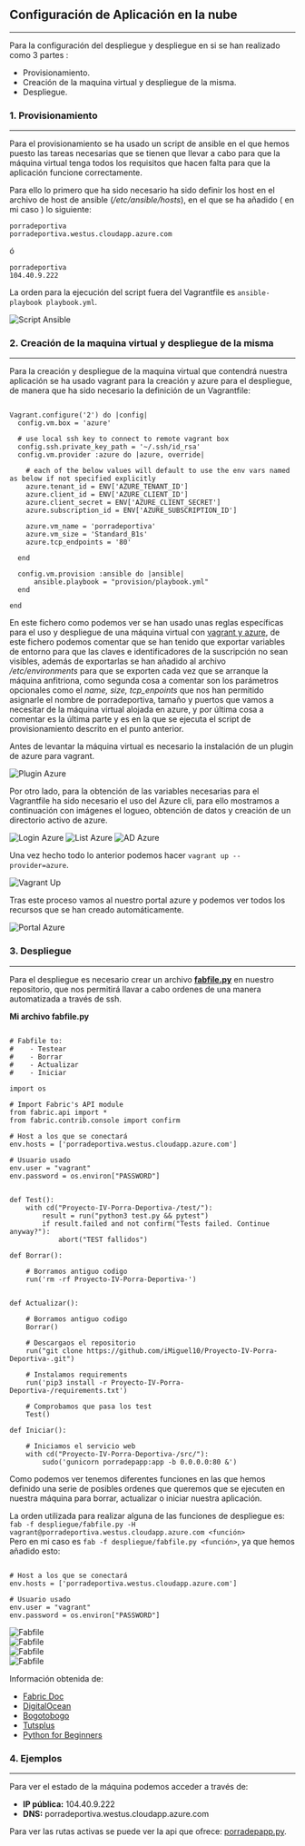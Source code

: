 ## Configuración de Aplicación en la nube
---


Para la configuración del despliegue y despliegue en si se han realizado como 3 partes :

* Provisionamiento.
* Creación de la maquina virtual y despliegue de la misma.
* Despliegue.


### 1. Provisionamiento
---

Para el provisionamiento se ha usado un script de ansible en el que hemos puesto las tareas necesarias que se tienen que llevar a cabo para que la máquina virtual tenga todos los requisitos que hacen falta para que la aplicación funcione correctamente.

Para ello lo primero que ha sido necesario ha sido definir los host en el archivo de host de ansible (*/etc/ansible/hosts*), en el que se ha añadido ( en mi caso ) lo siguiente:

~~~
porradeportiva
porradeportiva.westus.cloudapp.azure.com
~~~

ó

~~~
porradeportiva
104.40.9.222 

~~~

La orden para la ejecución del script fuera del Vagrantfile es `ansible-playbook playbook.yml`.

![Script Ansible](https://github.com/iMiguel10/Proyecto-IV-Porra-Deportiva-/blob/master/img/aplicacion-nube-1.png)

### 2. Creación de la maquina virtual y despliegue de la misma
---

Para la creación y despliegue de la maquina virtual que contendrá nuestra aplicación se ha usado vagrant para la creación y azure para el despliegue, de manera que ha sido necesario la definición de un Vagrantfile:

~~~

Vagrant.configure('2') do |config|
  config.vm.box = 'azure'

  # use local ssh key to connect to remote vagrant box
  config.ssh.private_key_path = '~/.ssh/id_rsa'
  config.vm.provider :azure do |azure, override|

    # each of the below values will default to use the env vars named as below if not specified explicitly
    azure.tenant_id = ENV['AZURE_TENANT_ID']
    azure.client_id = ENV['AZURE_CLIENT_ID']
    azure.client_secret = ENV['AZURE_CLIENT_SECRET']
    azure.subscription_id = ENV['AZURE_SUBSCRIPTION_ID']

    azure.vm_name = 'porradeportiva'
    azure.vm_size = 'Standard_B1s'
    azure.tcp_endpoints = '80'

  end

  config.vm.provision :ansible do |ansible|
      ansible.playbook = "provision/playbook.yml"
  end

end

~~~

En este fichero como podemos ver se han usado unas reglas específicas para el uso y despliegue de una máquina virtual con [vagrant y azure](https://github.com/Azure/vagrant-azure), de este fichero podemos comentar que se han tenido que exportar variables de entorno para que las claves e identificadores de la suscripción no sean visibles, además de exportarlas se han añadido al archivo */etc/environments* para que se exporten cada vez que se arranque la máquina anfitriona, como segunda cosa a comentar son los parámetros opcionales como el *name, size, tcp_enpoints* que nos han permitido asignarle el nombre de porradeportiva, tamaño y puertos que vamos a necesitar de la máquina virtual alojada en azure, y por última cosa a comentar es la última parte y es en la que se ejecuta el script de provisionamiento descrito en el punto anterior.

Antes de levantar la máquina virtual es necesario la instalación de un plugin de azure para vagrant.

![Plugin Azure](https://github.com/iMiguel10/Proyecto-IV-Porra-Deportiva-/blob/master/img/aplicacion-nube-2.png)

Por otro lado, para la obtención de las variables necesarias para el Vagrantfile ha sido necesario el uso del Azure cli, para ello mostramos a continuación con imágenes el logueo, obtención de datos y creación de un directorio activo de azure.

![Login Azure](https://github.com/iMiguel10/Proyecto-IV-Porra-Deportiva-/blob/master/img/aplicacion-nube-3.png)
![List Azure](https://github.com/iMiguel10/Proyecto-IV-Porra-Deportiva-/blob/master/img/aplicacion-nube-4.png)
![AD Azure](https://github.com/iMiguel10/Proyecto-IV-Porra-Deportiva-/blob/master/img/aplicacion-nube-5.png)

Una vez hecho todo lo anterior podemos hacer `vagrant up --provider=azure`.

![Vagrant Up](https://github.com/iMiguel10/Proyecto-IV-Porra-Deportiva-/blob/master/img/aplicacion-nube-6.png)

Tras este proceso vamos al nuestro portal azure y podemos ver todos los recursos que se han creado automáticamente.

![Portal Azure](https://github.com/iMiguel10/Proyecto-IV-Porra-Deportiva-/blob/master/img/aplicacion-nube-7.PNG)


### 3. Despliegue
---
Para el despliegue es necesario crear un archivo [**fabfile.py**](https://github.com/iMiguel10/Proyecto-IV-Porra-Deportiva-/blob/master/despliegue/fabfile.py) en nuestro repositorio, que nos permitirá llavar a cabo ordenes de una manera automatizada a través de ssh.

**Mi archivo fabfile.py**  

~~~

# Fabfile to:
#    - Testear
#    - Borrar
#    - Actualizar
#    - Iniciar

import os

# Import Fabric's API module
from fabric.api import *
from fabric.contrib.console import confirm

# Host a los que se conectará
env.hosts = ['porradeportiva.westus.cloudapp.azure.com']

# Usuario usado 
env.user = "vagrant"
env.password = os.environ["PASSWORD"]


def Test():
    with cd("Proyecto-IV-Porra-Deportiva-/test/"):
        result = run("python3 test.py && pytest")
        if result.failed and not confirm("Tests failed. Continue anyway?"):
            abort("TEST fallidos")

def Borrar():

    # Borramos antiguo codigo
    run('rm -rf Proyecto-IV-Porra-Deportiva-')


def Actualizar():

    # Borramos antiguo codigo
    Borrar()

    # Descargaos el repositorio
    run("git clone https://github.com/iMiguel10/Proyecto-IV-Porra-Deportiva-.git")

    # Instalamos requirements
    run('pip3 install -r Proyecto-IV-Porra-Deportiva-/requirements.txt')

    # Comprobamos que pasa los test
    Test()

def Iniciar():

    # Iniciamos el servicio web
    with cd("Proyecto-IV-Porra-Deportiva-/src/"):
        sudo('gunicorn porradepapp:app -b 0.0.0.0:80 &')

~~~

Como podemos ver tenemos diferentes funciones en las que hemos definido una serie de posibles ordenes que queremos que se ejecuten en nuestra máquina para borrar, actualizar o iniciar nuestra aplicación.

La orden utilizada para realizar alguna de las funciones de despliegue es:  
`fab -f despliegue/fabfile.py -H vagrant@porradeportiva.westus.cloudapp.azure.com <función>`  
Pero en mi caso es `fab -f despliegue/fabfile.py <función>`, ya que hemos añadido esto:

~~~

# Host a los que se conectará
env.hosts = ['porradeportiva.westus.cloudapp.azure.com']

# Usuario usado 
env.user = "vagrant"
env.password = os.environ["PASSWORD"]

~~~

![Fabfile](https://github.com/iMiguel10/Proyecto-IV-Porra-Deportiva-/blob/master/img/aplicacion-nube-8.png)  
![Fabfile](https://github.com/iMiguel10/Proyecto-IV-Porra-Deportiva-/blob/master/img/aplicacion-nube-9.png)  
![Fabfile](https://github.com/iMiguel10/Proyecto-IV-Porra-Deportiva-/blob/master/img/aplicacion-nube-10.png)  
![Fabfile](https://github.com/iMiguel10/Proyecto-IV-Porra-Deportiva-/blob/master/img/aplicacion-nube-11.png)  

Información obtenida de:  

* [Fabric Doc](http://docs.fabfile.org/en/1.14/tutorial.html)
* [DigitalOcean](https://www.digitalocean.com/community/tutorials/how-to-use-fabric-to-automate-administration-tasks-and-deployments)
* [Bogotobogo](https://www.bogotobogo.com/python/Fabric/python_Fabric.php)
* [Tutsplus](https://code.tutsplus.com/tutorials/getting-started-with-the-fabric-python-library--cms-30555)
* [Python for Beginners](https://www.pythonforbeginners.com/systems-programming/how-to-use-fabric-in-python)

### 4. Ejemplos
---

Para ver el estado de la máquina podemos acceder a través de:

- **IP pública:** 104.40.9.222
- **DNS:**  porradeportiva.westus.cloudapp.azure.com 

Para ver las rutas activas se puede ver la api que ofrece: [porradepapp.py](https://github.com/iMiguel10/Proyecto-IV-Porra-Deportiva-/blob/master/src/porradepapp.py).